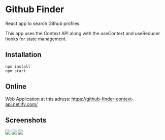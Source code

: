 # Github Finder

React app to search Github profiles. 

This app uses the Context API along with the useContext and useReducer hooks for state management.


## Installation

```react
npm install
npm start
```


## Online
Web Application at this adress: https://github-finder-context-api.netlify.com/


## Screenshots
![](https://github.com/se4astien/github-finder/blob/master/screenshots/github-finder-01.png)
![](https://github.com/se4astien/github-finder/blob/master/screenshots/github-finder-02.png)
![](https://github.com/se4astien/github-finder/blob/master/screenshots/github-finder-03.png)

